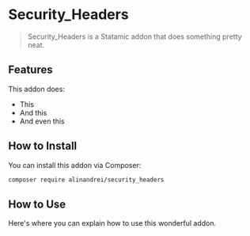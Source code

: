 # Security_Headers

> Security_Headers is a Statamic addon that does something pretty neat.

## Features

This addon does:

- This
- And this
- And even this

## How to Install

You can install this addon via Composer:

``` bash
composer require alinandrei/security_headers
```

## How to Use

Here's where you can explain how to use this wonderful addon.
